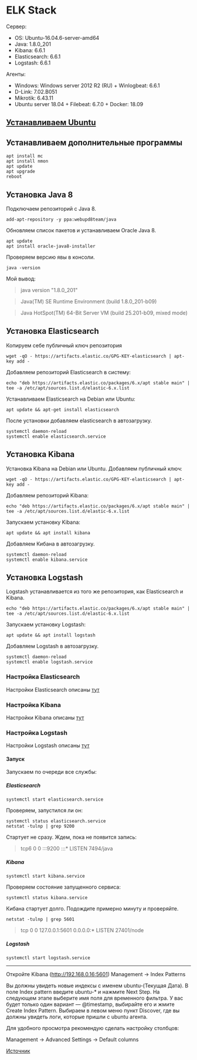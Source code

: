 # ELK Stack

Сервер:

+ OS: Ubuntu-16.04.6-server-amd64
+ Java: 1.8.0_201
+ Kibana: 6.6.1
+ Elasticsearch: 6.6.1
+ Logstash: 6.6.1

Агенты:

+ Windows: Windows server 2012 R2 (RU) + Winlogbeat: 6.6.1
+ D-Link: 7.02.B051
+ Mikrotik: 6.43.11
+ Ubuntu server 18.04 + Filebeat: 6.7.0 + Docker: 18.09

## [Устанавливаем Ubuntu](https://tutorials.ubuntu.com/tutorial/tutorial-install-ubuntu-server#0)

## Устанавливаем дополнительные программы

    apt install mc
    apt install nmon
    apt update
    apt upgrade
    reboot

## Установка Java 8

Подключаем репозиторий с Java 8.

    add-apt-repository -y ppa:webupd8team/java
Обновляем список пакетов и устанавливаем Oracle Java 8.

    apt update
    apt install oracle-java8-installer
Проверяем версию явы в консоли.

    java -version
Мой вывод:
> java version "1.8.0_201"

> Java(TM) SE Runtime Environment (build 1.8.0_201-b09)

> Java HotSpot(TM) 64-Bit Server VM (build 25.201-b09, mixed mode)

## Установка Elasticsearch

Копируем себе публичный ключ репозитория

    wget -qO - https://artifacts.elastic.co/GPG-KEY-elasticsearch | apt-key add -

Добавляем репозиторий Elasticsearch в систему:

    echo "deb https://artifacts.elastic.co/packages/6.x/apt stable main" | tee -a /etc/apt/sources.list.d/elastic-6.x.list

Устанавливаем Elasticsearch на Debian или Ubuntu:

    apt update && apt-get install elasticsearch
После установки добавляем elasticsearch в автозагрузку.

    systemctl daemon-reload 
    systemctl enable elasticsearch.service 

## Установка Kibana

Установка Kibana на Debian или Ubuntu. Добавляем публичный ключ:

    wget -qO - https://artifacts.elastic.co/GPG-KEY-elasticsearch | apt-key add -

Добавляем репозиторий Kibana:

    echo "deb https://artifacts.elastic.co/packages/6.x/apt stable main" | tee -a /etc/apt/sources.list.d/elastic-6.x.list

Запускаем установку Kibana:

    apt update && apt install kibana
Добавляем Кибана в автозагрузку.

    systemctl daemon-reload
    systemctl enable kibana.service

## Установка Logstash

Logstash устанавливается из того же репозитория, как Elasticsearch и Kibana.

    echo "deb https://artifacts.elastic.co/packages/6.x/apt stable main" | tee -a /etc/apt/sources.list.d/elastic-6.x.list
Запускаем установку Logstash:

    apt update && apt install logstash
Добавляем Logstash в автозагрузку.

    systemctl daemon-reload
    systemctl enable logstash.service

### Настройка Elasticsearch

Настройки Elasticsearch описаны [тут](https://github.com/chatlamin/ELK/tree/master/server%20ELK/elasticsearch)

### Настройка Kibana

Настройки Kibana описаны [тут](https://github.com/chatlamin/ELK/tree/master/server%20ELK/Kibana)

### Настройка Logstash

Настройки Logstash описаны [тут](https://github.com/chatlamin/ELK/tree/master/server%20ELK/Logstash)

#### Запуск

Запускаем по очереди все службы:

##### Elasticsearch

    systemctl start elasticsearch.service
Проверяем, запустился ли он:

    systemctl status elasticsearch.service
    netstat -tulnp | grep 9200
Стартует не сразу. Ждем, пока не появится запись:
> tcp6       0      0 :::9200                 :::*                    LISTEN      7494/java

##### Kibana

    systemctl start kibana.service
Проверяем состояние запущенного сервиса:

    systemctl status kibana.service
Кибана стартует долго. Подождите примерно минуту и проверяйте.

    netstat -tulnp | grep 5601
> tcp        0      0 127.0.0.1:5601          0.0.0.0:*               LISTEN      27401/node

##### Logstash

    systemctl start logstash.service
___
Откройте Kibana (http://192.168.0.16:5601) Management -> Index Patterns

Вы должны увидеть новые индексы с именем ubuntu-(Текущая Дата). В поле Index pattern введите ubuntu-* и нажмите Next Step. На следующем этапе выберите имя поля для временного фильтра. У вас будет только один вариант — @timestamp, выбирайте его и жмите Create Index Pattern.
Выбираем в левом меню пункт Discover, где вы должны увидеть логи, которые пришли с ubuntu агента.

Для удобного просмотра рекомендую сделать настройку столбцов:

Management -> Advanced Settings -> Default columns

[Источник](https://serveradmin.ru/category/elk-stack/)